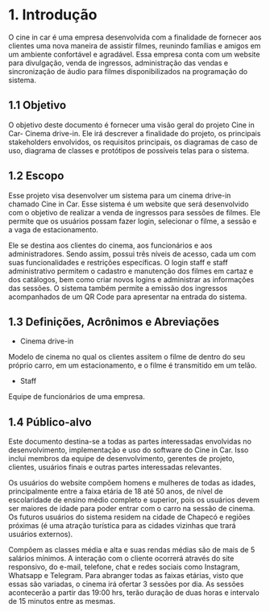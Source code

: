 # 1. Introdução

O cine in car é uma empresa desenvolvida com a finalidade de fornecer aos clientes uma nova maneira de assistir filmes, reunindo famílias e amigos em um ambiente confortável e agradável. Essa empresa conta com um website para divulgação, venda de ingressos, administração das vendas e sincronização de áudio para filmes disponibilizados na programação do sistema.

## 1.1 Objetivo

O objetivo deste documento é fornecer uma visão geral do projeto Cine in Car- Cinema drive-in. Ele irá descrever a finalidade do projeto, os principais stakeholders envolvidos, os requisitos principais, os diagramas de caso de uso, diagrama de classes e protótipos de possíveis telas para o sistema.

## 1.2 Escopo

Esse projeto visa desenvolver um sistema para um cinema drive-in chamado Cine in Car. Esse sistema é um website que será desenvolvido com o objetivo de realizar a venda de ingressos para sessões de filmes. Ele permite que os usuários possam fazer login, selecionar o filme, a sessão e a vaga de estacionamento.

Ele se destina aos clientes do cinema, aos funcionários e aos administradores. Sendo assim, possui três níveis de acesso, cada um com suas funcionalidades e restrições específicas. O login staff e staff administrativo permitem o cadastro e manutenção dos filmes em cartaz e dos catálogos, bem como criar novos logins e administrar as informações das sessões. O sistema também permite a emissão dos ingressos acompanhados de um QR Code para apresentar na entrada do sistema.

## 1.3 Definições, Acrônimos e Abreviações

- Cinema drive-in

Modelo de cinema no qual os clientes assitem o filme de dentro do seu próprio carro, em um estacionamento, e o filme é transmitido em um telão.

- Staff

Equipe de funcionários de uma empresa.

## 1.4 Público-alvo

Este documento destina-se a todas as partes interessadas envolvidas no desenvolvimento, implementação e uso do software do Cine in Car. Isso inclui membros da equipe de desenvolvimento, gerentes de projeto, clientes, usuários finais e outras partes interessadas relevantes.

Os usuários do website compõem homens e mulheres de todas as idades, principalmente entre a faixa etária de 18 até 50 anos, de nível de escolaridade de ensino médio completo e superior, pois os usuários devem ser maiores de idade para poder entrar com o carro na sessão de cinema. Os futuros usuários do sistema residem na cidade de Chapecó e regiões próximas (é uma atração turística para as cidades vizinhas que trará usuários externos).

Compõem as classes média e alta e suas rendas médias são de mais de 5 salários mínimos. A interação com o cliente ocorrerá através do site responsivo, do e-mail, telefone, chat e redes sociais como Instagram, Whatsapp e Telegram. Para abranger todas as faixas etárias, visto que essas são variadas, o cinema irá ofertar 3 sessões por dia. As sessões acontecerão a partir das 19:00 hrs, terão duração de duas horas e intervalo de 15 minutos entre as mesmas.
